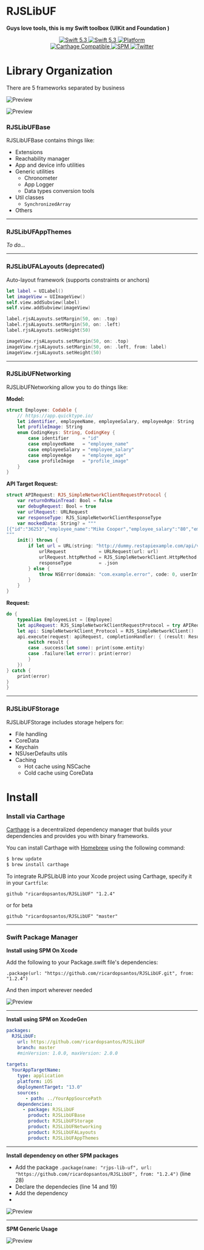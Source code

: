 # RJSLibUF

__Guys love tools, this is my Swift toolbox (UIKit and Foundation )__

<p align="center">
   <a href="https://developer.apple.com/swift/">
      <img src="https://img.shields.io/badge/Swift-5.3-orange.svg?style=flat" alt="Swift 5.3">
   </a>
    <a href="https://developer.apple.com/swift/">
      <img src="https://img.shields.io/badge/Xcode-12.0.1-blue.svg" alt="Swift 5.3">
   </a>
   <a href="">
      <img src="https://img.shields.io/cocoapods/p/ValidatedPropertyKit.svg?style=flat" alt="Platform">
   </a>
   <br/>
   <a href="https://github.com/Carthage/Carthage">
      <img src="https://img.shields.io/badge/Carthage-compatible-4BC51D.svg?style=flat" alt="Carthage Compatible">
   </a>
   <a href="https://github.com/apple/swift-package-manager">
      <img src="https://img.shields.io/badge/Swift%20Package%20Manager-compatible-brightgreen.svg" alt="SPM">
   </a>
   <a href="https://twitter.com/ricardo_psantos/">
      <img src="https://img.shields.io/badge/Twitter-@ricardo_psantos-blue.svg?style=flat" alt="Twitter">
   </a>
</p>


# Library Organization

There are 5 frameworks separated by business 

![Preview](Documents/readme.graf.png)

![Preview](Documents/readme.proj.png)

### RJSLibUFBase

RJSLibUFBase contains things like:

* Extensions
* Reachability manager
* App and device info utilities
* Generic utilities 
   * Chronometer
   * App Logger
   * Data types conversion tools
* Util classes
   * `SynchronizedArray`
* Others

---

### RJSLibUFAppThemes

_To do..._

---

### RJSLibUFALayouts (deprecated)

Auto-layout framework (supports constraints or anchors)

```swift
let label = UILabel()
let imageView = UIImageView()
self.view.addSubview(label)
self.view.addSubview(imageView)

label.rjsALayouts.setMargin(50, on: .top)
label.rjsALayouts.setMargin(50, on: .left)
label.rjsALayouts.setHeight(50)

imageView.rjsALayouts.setMargin(50, on: .top)
imageView.rjsALayouts.setMargin(50, on: .left, from: label)
imageView.rjsALayouts.setHeight(50)
```

---

### RJSLibUFNetworking

RJSLibUFNetworking allow you to do things like:

__Model:__

```swift
struct Employee: Codable {
    // https://app.quicktype.io/
    let identifier, employeeName, employeeSalary, employeeAge: String
    let profileImage: String
    enum CodingKeys: String, CodingKey {
        case identifier     = "id"
        case employeeName   = "employee_name"
        case employeeSalary = "employee_salary"
        case employeeAge    = "employee_age"
        case profileImage   = "profile_image"
    }
}
```

__API Target Request:__

```swift
struct APIRequest: RJS_SimpleNetworkClientRequestProtocol {
    var returnOnMainTread: Bool = false
    var debugRequest: Bool = true
    var urlRequest: URLRequest
    var responseType: RJS_SimpleNetworkClientResponseType
    var mockedData: String? = """
[{"id":"36253","employee_name":"Mike Cooper","employee_salary":"80","employee_age":"23","profile_image":""},{"id":"36255","employee_name":"Eldon","employee_salary":"9452","employee_age":"66","profile_image":""}]
"""
    init() throws {
        if let url = URL(string: "http://dummy.restapiexample.com/api/v1/employees") {
            urlRequest            = URLRequest(url: url)
            urlRequest.httpMethod = RJS_SimpleNetworkClient.HttpMethod.get.rawValue
            responseType          = .json
        } else {
            throw NSError(domain: "com.example.error", code: 0, userInfo: nil)
        }
    }
}
```

__Request:__

```swift
do {
    typealias EmployeeList = [Employee]
    let apiRequest: RJS_SimpleNetworkClientRequestProtocol = try APIRequest()
    let api: SimpleNetworkClient_Protocol = RJS_SimpleNetworkClient()
    api.execute(request: apiRequest, completionHandler: { (result: Result<RJS_SimpleNetworkClientResponse<EmployeeList>>) in
        switch result {
        case .success(let some): print(some.entity)
        case .failure(let error): print(error)
        }
    })
} catch {
    print(error)
}
}
```

---

### RJSLibUFStorage

RJSLibUFStorage includes storage helpers for:

* File handling
* CoreData
* Keychain
* NSUserDefaults utils
* Caching 
   * Hot cache using NSCache
   * Cold cache using CoreData

# Install

### Install via Carthage

[Carthage](https://github.com/Carthage/Carthage) is a decentralized dependency manager that builds your dependencies and provides you with binary frameworks.

You can install Carthage with [Homebrew](http://brew.sh/) using the following command:

```bash
$ brew update
$ brew install carthage
```

To integrate RJPSLibUB into your Xcode project using Carthage, specify it in your `Cartfile`:

```ogdl
github "ricardopsantos/RJSLibUF" "1.2.4"
```

or for beta

```ogdl
github "ricardopsantos/RJSLibUF" "master"
```

---

### Swift Package Manager

__Install using SPM On Xcode__

Add the following to your Package.swift file's dependencies:

`.package(url: "https://github.com/ricardopsantos/RJSLibUF.git", from: "1.2.4")`

And then import wherever needed

![Preview](Documents/readme.spm1.png)

---

__Install using SPM on XcodeGen__

```yml
packages:
  RJSLibUF:
    url: https://github.com/ricardopsantos/RJSLibUF
    branch: master
    #minVersion: 1.0.0, maxVersion: 2.0.0
    
targets:
  YourAppTargetName:
    type: application
    platform: iOS
    deploymentTarget: "13.0"
    sources:
       - path: ../YourAppSourcePath
    dependencies:
      - package: RJSLibUF
        product: RJSLibUFBase
        product: RJSLibUFStorage
        product: RJSLibUFNetworking
        product: RJSLibUFALayouts
        product: RJSLibUFAppThemes
```

---

__Install dependency on other SPM packages__

* Add the package `.package(name: "rjps-lib-uf", url: "https://github.com/ricardopsantos/RJSLibUF", from: "1.2.4")` (line 28)
* Declare the dependecies (line 14 and 19)
* Add the dependency
* 
![Preview](Documents/readme.spm3.png)

---      
        
__SPM Generic Usage__

![Preview](Documents/readme.spm2.png)
